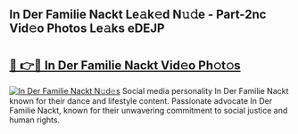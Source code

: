 ## In Der Familie Nackt Le𝚊k𝚎d N𝚞𝚍e - Part-2nc Vid𝚎o Photos Le𝚊ks eDEJP

# <h2><a href="http://fb4wj5a.evod.top/?m=In+Der+Familie+Nackt">🔗 👉🔴 In Der Familie Nackt Vid𝚎o Ph𝚘t𝚘s</a></h2>

[![In Der Familie Nackt N𝚞d𝚎s](https://i.imgur.com/8V9OHl7.gif)](http://fb4wj5a.evod.top/?m=In+Der+Familie+Nackt)
Social media personality In Der Familie Nackt known for their dance and lifestyle content. Passionate advocate In Der Familie Nackt, known for their unwavering commitment to social justice and human rights. 
